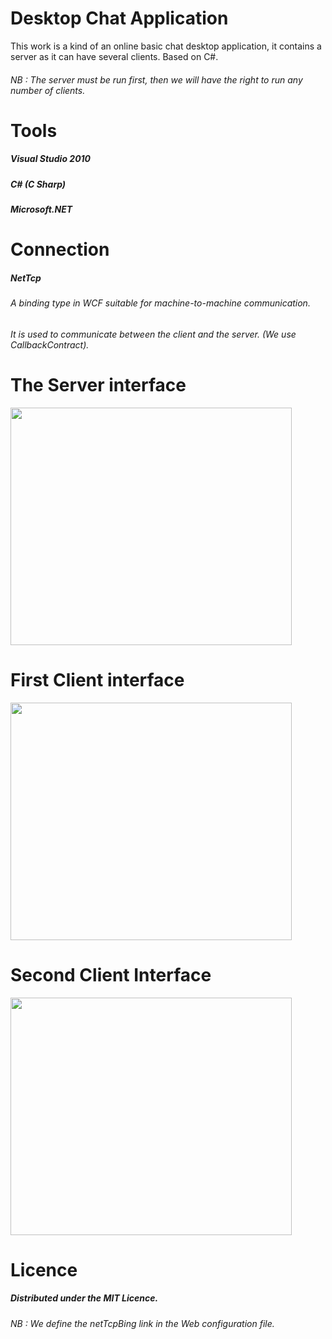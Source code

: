 # Desktop Chat Application
This work is a kind of an online basic chat desktop application, it contains a server as it can have several clients. Based on C#.
###### NB : The server must be run first, then we will have the right to run any number of clients.

# Tools
##### Visual Studio 2010
##### C# (C Sharp)
##### Microsoft.NET

# Connection 
##### NetTcp 
###### A binding type in WCF suitable for machine-to-machine communication.
###### It is used to communicate between the client and the server. (We use CallbackContract).

# The Server interface
<p>
    <img width="450" height="380" src="https://user-images.githubusercontent.com/67929106/172896979-b998b5ca-134c-465e-b662-f0153e963cbf.png">
 </p>
  
# First Client interface
<p>
    <img width="450" height="380" src="https://user-images.githubusercontent.com/67929106/172897232-91c44380-d7de-4b62-8713-47966fc89f90.png">
 </p>

# Second Client Interface
<p>
    <img width="450" height="380" src="https://user-images.githubusercontent.com/67929106/172897393-dc9a34c4-3d13-4e98-bca5-eae98694d4a8.png">
 </p>

# Licence 
##### Distributed under the MIT Licence.

###### NB : We define the netTcpBing link in the Web configuration file.
